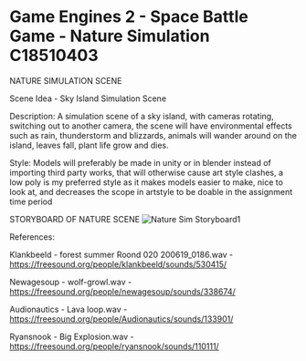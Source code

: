 
# Game Engines 2 - Space Battle Game - Nature Simulation     C18510403


NATURE SIMULATION SCENE

Scene Idea - Sky Island Simulation Scene

Description:
A simulation scene of a sky island, with cameras rotating, switching out to another camera, the scene will have environmental effects such as rain, thunderstorm and blizzards, animals will wander around on the island, leaves fall, plant life grow and dies. 



Style:
Models will preferably be made in unity or in blender instead of importing third party works, that will otherwise cause art style clashes, a low poly is my preferred style as it makes models easier to make, nice to look at, and decreases the scope in artstyle to be doable in the assignment time period

STORYBOARD OF NATURE SCENE
![Nature Sim Storyboard1](https://user-images.githubusercontent.com/64108044/109565623-a125cb80-7ada-11eb-8737-4e79ed1239c0.png)



References:

Klankbeeld - forest summer Roond 020 200619_0186.wav  - https://freesound.org/people/klankbeeld/sounds/530415/

Newagesoup - wolf-growl.wav   - https://freesound.org/people/newagesoup/sounds/338674/

Audionautics - Lava loop.wav   - https://freesound.org/people/Audionautics/sounds/133901/

Ryansnook - Big Explosion.wav  - https://freesound.org/people/ryansnook/sounds/110111/


